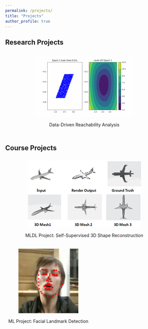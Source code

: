 ```yaml
---
permalink: /projects/
title: "Projects"
author_profile: true
---
```



## Research Projects

<div style="display: flex; flex-wrap: wrap; justify-content: flex-start;">
    <div style="margin: 10px; ; text-align: center">
            <a href="./data_driven_reachability_analysis">
                <img src="../images/project_img/nn_verify.gif" alt="Research Project 1" style="width: 65%;">
            </a>
            <p>Data-Driven Reachability Analysis</p>
    </div>
</div>


## Course Projects
<div style="display: flex; flex-wrap: wrap; justify-content: flex-start;">
    <div style="margin: 10px; ; text-align: center">
            <a href="https://github.com/kchen127/Self_Supervised_3D_Shape_Reconstruction">
                <img src="../images/project_img/3d_reconstruction.png" alt="Course Project 1" style="width: 75%;">
            </a>
            <p>MLDL Project: Self-Supervised 3D Shape Reconstruction</p>
    </div>
    <div style="margin: 10px; ; text-align: center">
        <a href="https://github.com/RuolingFan/Facial-Landmark-Detection">
            <img src="../images/project_img/facial.png" alt="Course Project 1" style="width: 75%;">
        </a>
        <p>ML Project: Facial Landmark Detection</p>
    </div>
</div>



